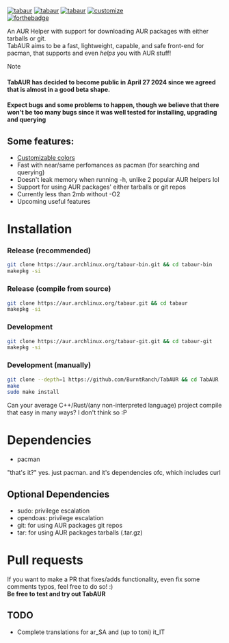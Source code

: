 [![tabaur](https://img.shields.io/aur/version/tabaur?color=1793d1&label=tabaur&logo=arch-linux&style=for-the-badge)](https://aur.archlinux.org/packages/tabaur/)
[![tabaur](https://img.shields.io/aur/version/tabaur-git?color=1793d1&label=tabaur-git&logo=arch-linux&style=for-the-badge)](https://aur.archlinux.org/packages/tabaur-git/)
[![tabaur](https://img.shields.io/aur/version/tabaur-bin?color=1793d1&label=tabaur-bin&logo=arch-linux&style=for-the-badge)](https://aur.archlinux.org/packages/tabaur-bin/)
[![customize](https://img.shields.io/badge/customize-your_colors-blue?color=5544ff&style=for-the-badge)](https://github.com/BurntRanch/TabAUR/tree/main/predefined-themes)\
[![forthebadge](https://forthebadge.com/images/badges/works-on-my-machine.svg)](https://forthebadge.com)

An AUR Helper with support for downloading AUR packages with either tarballs or git.\
TabAUR aims to be a fast, lightweight, capable, and safe front-end for pacman, that supports and even *helps* you with AUR stuff!

> [!NOTE]
> #### TabAUR has decided to become public in **April 27 2024** since we agreed that is almost in a good beta shape.
> #### Expect bugs and some problems to happen, though we believe that there won't be too many bugs since it was well tested for installing, upgrading and querying

## Some features:
- [Customizable colors](https://github.com/BurntRanch/TabAUR/tree/main/predefined-themes)
- Fast with near/same perfomances as pacman (for searching and querying)
- Doesn't leak memory when running -h, unlike 2 popular AUR helpers lol
- Support for using AUR packages' either tarballs or git repos
- Currently less than 2mb without -O2
- Upcoming useful features

# Installation
### Release (recommended)
```bash
git clone https://aur.archlinux.org/tabaur-bin.git && cd tabaur-bin
makepkg -si
```
### Release (compile from source)
```bash
git clone https://aur.archlinux.org/tabaur.git && cd tabaur
makepkg -si
```
### Development
```bash
git clone https://aur.archlinux.org/tabaur-git.git && cd tabaur-git
makepkg -si
```
### Development (manually)
```bash
git clone --depth=1 https://github.com/BurntRanch/TabAUR && cd TabAUR
make
sudo make install
```
Can your average C++/Rust/(any non-interpreted language) project compile that easy in many ways? I don't think so :P

# Dependencies
- pacman

"that's it?" yes. just pacman. and it's dependencies ofc, which includes curl

## Optional Dependencies
- sudo: privilege escalation
- opendoas: privilege escalation
- git: for using AUR packages git repos
- tar: for using AUR packages tarballs (.tar.gz)

# Pull requests
If you want to make a PR that fixes/adds functionality, even fix some comments typos, feel free to do so! :)\
**Be free to test and try out TabAUR**

## TODO

- Complete translations for ar_SA and (up to toni) it_IT
